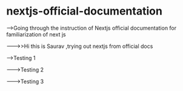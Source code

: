 # nextjs-official-documentation
-->Going through the instruction of Nextjs official documentation for familiarization of next js

--->>Hi this is Saurav ,trying out nextjs from official docs

-->Testing 1

--->Testing 2

--->Testing 3
